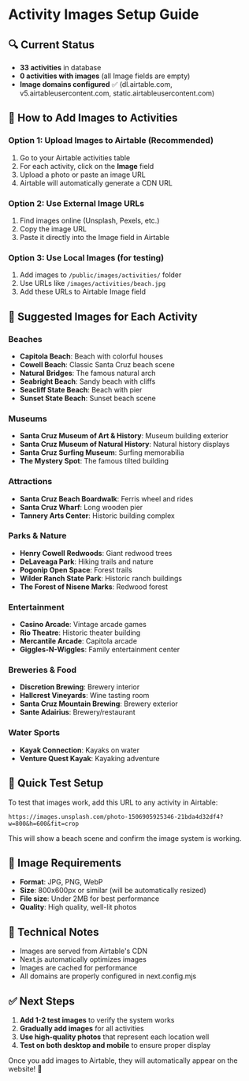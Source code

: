 # Activity Images Setup Guide

## 🔍 Current Status
- **33 activities** in database
- **0 activities with images** (all Image fields are empty)
- **Image domains configured** ✅ (dl.airtable.com, v5.airtableusercontent.com, static.airtableusercontent.com)

## 📸 How to Add Images to Activities

### Option 1: Upload Images to Airtable (Recommended)
1. Go to your Airtable activities table
2. For each activity, click on the **Image** field
3. Upload a photo or paste an image URL
4. Airtable will automatically generate a CDN URL

### Option 2: Use External Image URLs
1. Find images online (Unsplash, Pexels, etc.)
2. Copy the image URL
3. Paste it directly into the Image field in Airtable

### Option 3: Use Local Images (for testing)
1. Add images to `/public/images/activities/` folder
2. Use URLs like `/images/activities/beach.jpg`
3. Add these URLs to Airtable Image field

## 🎯 Suggested Images for Each Activity

### Beaches
- **Capitola Beach**: Beach with colorful houses
- **Cowell Beach**: Classic Santa Cruz beach scene
- **Natural Bridges**: The famous natural arch
- **Seabright Beach**: Sandy beach with cliffs
- **Seacliff State Beach**: Beach with pier
- **Sunset State Beach**: Sunset beach scene

### Museums
- **Santa Cruz Museum of Art & History**: Museum building exterior
- **Santa Cruz Museum of Natural History**: Natural history displays
- **Santa Cruz Surfing Museum**: Surfing memorabilia
- **The Mystery Spot**: The famous tilted building

### Attractions
- **Santa Cruz Beach Boardwalk**: Ferris wheel and rides
- **Santa Cruz Wharf**: Long wooden pier
- **Tannery Arts Center**: Historic building complex

### Parks & Nature
- **Henry Cowell Redwoods**: Giant redwood trees
- **DeLaveaga Park**: Hiking trails and nature
- **Pogonip Open Space**: Forest trails
- **Wilder Ranch State Park**: Historic ranch buildings
- **The Forest of Nisene Marks**: Redwood forest

### Entertainment
- **Casino Arcade**: Vintage arcade games
- **Rio Theatre**: Historic theater building
- **Mercantile Arcade**: Capitola arcade
- **Giggles-N-Wiggles**: Family entertainment center

### Breweries & Food
- **Discretion Brewing**: Brewery interior
- **Hallcrest Vineyards**: Wine tasting room
- **Santa Cruz Mountain Brewing**: Brewery exterior
- **Sante Adairius**: Brewery/restaurant

### Water Sports
- **Kayak Connection**: Kayaks on water
- **Venture Quest Kayak**: Kayaking adventure

## 🚀 Quick Test Setup

To test that images work, add this URL to any activity in Airtable:
```
https://images.unsplash.com/photo-1506905925346-21bda4d32df4?w=800&h=600&fit=crop
```

This will show a beach scene and confirm the image system is working.

## 📝 Image Requirements
- **Format**: JPG, PNG, WebP
- **Size**: 800x600px or similar (will be automatically resized)
- **File size**: Under 2MB for best performance
- **Quality**: High quality, well-lit photos

## 🔧 Technical Notes
- Images are served from Airtable's CDN
- Next.js automatically optimizes images
- Images are cached for performance
- All domains are properly configured in next.config.mjs

## ✅ Next Steps
1. **Add 1-2 test images** to verify the system works
2. **Gradually add images** for all activities
3. **Use high-quality photos** that represent each location well
4. **Test on both desktop and mobile** to ensure proper display

Once you add images to Airtable, they will automatically appear on the website! 🎉
